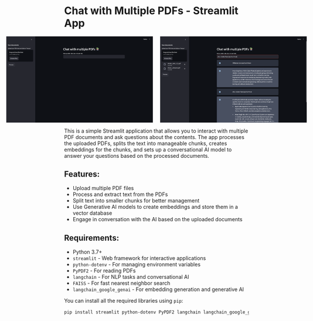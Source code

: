 # Chat with Multiple PDFs - Streamlit App


<div style="display: flex; justify-content: center; gap: 20px;">
    <img src="home.png" width="400">
    <img src="result.png" width="400">
</div>



This is a simple Streamlit application that allows you to interact with multiple PDF documents and ask questions about the contents. The app processes the uploaded PDFs, splits the text into manageable chunks, creates embeddings for the chunks, and sets up a conversational AI model to answer your questions based on the processed documents.


## Features:
- Upload multiple PDF files
- Process and extract text from the PDFs
- Split text into smaller chunks for better management
- Use Generative AI models to create embeddings and store them in a vector database
- Engage in conversation with the AI based on the uploaded documents

## Requirements:
- Python 3.7+
- `streamlit` - Web framework for interactive applications
- `python-dotenv` - For managing environment variables
- `PyPDF2` - For reading PDFs
- `langchain` - For NLP tasks and conversational AI
- `FAISS` - For fast nearest neighbor search
- `langchain_google_genai` - For embedding generation and generative AI

You can install all the required libraries using `pip`:

```bash
pip install streamlit python-dotenv PyPDF2 langchain langchain_google_genai faiss-cpu